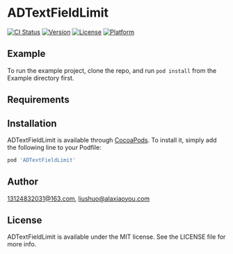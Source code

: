 # ADTextFieldLimit

[![CI Status](https://img.shields.io/travis/13124832031@163.com/ADTextFieldLimit.svg?style=flat)](https://travis-ci.org/13124832031@163.com/ADTextFieldLimit)
[![Version](https://img.shields.io/cocoapods/v/ADTextFieldLimit.svg?style=flat)](https://cocoapods.org/pods/ADTextFieldLimit)
[![License](https://img.shields.io/cocoapods/l/ADTextFieldLimit.svg?style=flat)](https://cocoapods.org/pods/ADTextFieldLimit)
[![Platform](https://img.shields.io/cocoapods/p/ADTextFieldLimit.svg?style=flat)](https://cocoapods.org/pods/ADTextFieldLimit)

## Example

To run the example project, clone the repo, and run `pod install` from the Example directory first.

## Requirements

## Installation

ADTextFieldLimit is available through [CocoaPods](https://cocoapods.org). To install
it, simply add the following line to your Podfile:

```ruby
pod 'ADTextFieldLimit'
```

## Author

13124832031@163.com, liushuo@alaxiaoyou.com

## License

ADTextFieldLimit is available under the MIT license. See the LICENSE file for more info.
